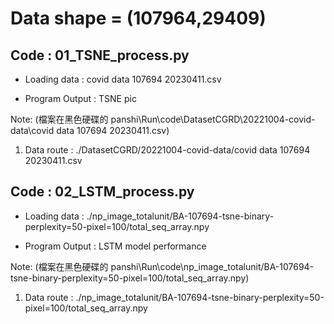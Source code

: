 # Data shape = (107964,29409)

## Code : 01_TSNE_process.py

* Loading data : covid data 107694 20230411.csv

* Program Output : TSNE pic

Note: (檔案在黑色硬碟的 panshi\Run\code\DatasetCGRD\20221004-covid-data\covid data 107694 20230411.csv)
1. Data route : ./DatasetCGRD/20221004-covid-data/covid data 107694 20230411.csv


## Code : 02_LSTM_process.py

* Loading data : ./np_image_totalunit/BA-107694-tsne-binary-perplexity=50-pixel=100/total_seq_array.npy

* Program Output : LSTM model performance

Note: (檔案在黑色硬碟的 panshi\Run\code\np_image_totalunit/BA-107694-tsne-binary-perplexity=50-pixel=100/total_seq_array.npy)
1. Data route : ./np_image_totalunit/BA-107694-tsne-binary-perplexity=50-pixel=100/total_seq_array.npy
